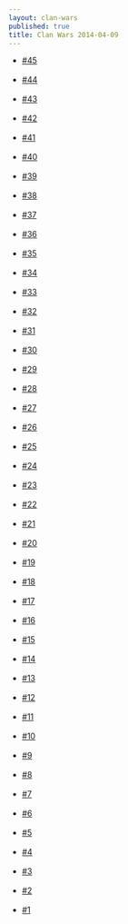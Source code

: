```yaml
---
layout: clan-wars
published: true
title: Clan Wars 2014-04-09
---
```


<ul>
<li><a href="2014-04-09/2014-04-10 16.41.40.png">#45</a><br><br></li>
<li><a href="2014-04-09/2014-04-10 16.41.54.png">#44</a><br><br></li>
<li><a href="2014-04-09/2014-04-10 16.42.02.png">#43</a><br><br></li>
<li><a href="2014-04-09/2014-04-10 16.42.11.png">#42</a><br><br></li>
<li><a href="2014-04-09/2014-04-10 16.42.20.png">#41</a><br><br></li>
<li><a href="2014-04-09/2014-04-10 16.42.30.png">#40</a><br><br></li>
<li><a href="2014-04-09/2014-04-10 16.42.37.png">#39</a><br><br></li>
<li><a href="2014-04-09/2014-04-10 16.42.45.png">#38</a><br><br></li>
<li><a href="2014-04-09/2014-04-10 16.42.56.png">#37</a><br><br></li>
<li><a href="2014-04-09/2014-04-10 16.43.06.png">#36</a><br><br></li>
<li><a href="2014-04-09/2014-04-10 16.43.16.png">#35</a><br><br></li>
<li><a href="2014-04-09/2014-04-10 16.43.24.png">#34</a><br><br></li>
<li><a href="2014-04-09/2014-04-10 16.43.34.png">#33</a><br><br></li>
<li><a href="2014-04-09/2014-04-10 16.43.45.png">#32</a><br><br></li>
<li><a href="2014-04-09/2014-04-10 16.43.59.png">#31</a><br><br></li>
<li><a href="2014-04-09/2014-04-10 16.44.12.png">#30</a><br><br></li>
<li><a href="2014-04-09/2014-04-10 16.44.20.png">#29</a><br><br></li>
<li><a href="2014-04-09/2014-04-10 16.44.28.png">#28</a><br><br></li>
<li><a href="2014-04-09/2014-04-10 16.44.37.png">#27</a><br><br></li>
<li><a href="2014-04-09/2014-04-10 16.44.49.png">#26</a><br><br></li>
<li><a href="2014-04-09/2014-04-10 16.44.59.png">#25</a><br><br></li>
<li><a href="2014-04-09/2014-04-10 16.45.08.png">#24</a><br><br></li>
<li><a href="2014-04-09/2014-04-10 16.45.17.png">#23</a><br><br></li>
<li><a href="2014-04-09/2014-04-10 16.45.27.png">#22</a><br><br></li>
<li><a href="2014-04-09/2014-04-10 16.45.37.png">#21</a><br><br></li>
<li><a href="2014-04-09/2014-04-10 16.45.48.png">#20</a><br><br></li>
<li><a href="2014-04-09/2014-04-10 16.45.55.png">#19</a><br><br></li>
<li><a href="2014-04-09/2014-04-10 16.46.08.png">#18</a><br><br></li>
<li><a href="2014-04-09/2014-04-10 16.46.17.png">#17</a><br><br></li>
<li><a href="2014-04-09/2014-04-10 16.46.28.png">#16</a><br><br></li>
<li><a href="2014-04-09/2014-04-10 16.46.37.png">#15</a><br><br></li>
<li><a href="2014-04-09/2014-04-10 16.46.47.png">#14</a><br><br></li>
<li><a href="2014-04-09/2014-04-10 16.47.07.png">#13</a><br><br></li>
<li><a href="2014-04-09/2014-04-10 16.47.19.png">#12</a><br><br></li>
<li><a href="2014-04-09/2014-04-10 16.47.28.png">#11</a><br><br></li>
<li><a href="2014-04-09/2014-04-10 16.47.40.png">#10</a><br><br></li>
<li><a href="2014-04-09/2014-04-10 16.47.48.png">#9</a><br><br></li>
<li><a href="2014-04-09/2014-04-10 16.47.57.png">#8</a><br><br></li>
<li><a href="2014-04-09/2014-04-10 16.48.07.png">#7</a><br><br></li>
<li><a href="2014-04-09/2014-04-10 16.48.15.png">#6</a><br><br></li>
<li><a href="2014-04-09/2014-04-10 16.48.23.png">#5</a><br><br></li>
<li><a href="2014-04-09/2014-04-10 16.48.47.png">#4</a><br><br></li>
<li><a href="2014-04-09/2014-04-10 16.48.58.png">#3</a><br><br></li>
<li><a href="2014-04-09/2014-04-10 16.49.05.png">#2</a><br><br></li>
<li><a href="2014-04-09/2014-04-10 16.49.13.png">#1</a><br><br></li>
</ul>
